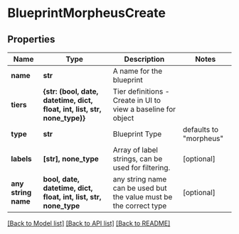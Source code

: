# BlueprintMorpheusCreate


## Properties
Name | Type | Description | Notes
------------ | ------------- | ------------- | -------------
**name** | **str** | A name for the blueprint | 
**tiers** | **{str: (bool, date, datetime, dict, float, int, list, str, none_type)}** | Tier definitions - Create in UI to view a baseline for object | 
**type** | **str** | Blueprint Type | defaults to "morpheus"
**labels** | **[str], none_type** | Array of label strings, can be used for filtering. | [optional] 
**any string name** | **bool, date, datetime, dict, float, int, list, str, none_type** | any string name can be used but the value must be the correct type | [optional]

[[Back to Model list]](../README.md#documentation-for-models) [[Back to API list]](../README.md#documentation-for-api-endpoints) [[Back to README]](../README.md)



